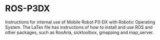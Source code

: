# ROS-P3DX
Instructions for internal use of Mobile Robot P3-DX with Robotic Operating System.
The LaTex file has instructions of how to install and use ROS and other packages, 
such as RosAria, sicktoolbox, gmapping and map_server.
